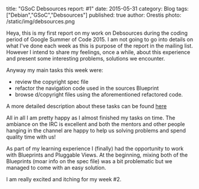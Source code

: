 title: "GSoC Debsources report:  #1"
date: 2015-05-31
category: Blog
tags: ["Debian","GSoC","Debsources"]
published: true
author: Orestis
photo: /static/img/debsources.png

Heya, this is my first report on my work on Debsources during the coding period of Google Summer of Code 2015. I am not going to go into details on what I've done each week as this is purpose of the report in the mailing list. However I intend to share my feelings, once a while, about this experience and present some interesting problems, solutions we encounter. 

Anyway my main tasks this week were:

* review the copyright spec file
* refactor the navigation code used in the sources Blueprint
* browse d/copyright files using the aforementioned refactored code.

A more detailed description about these tasks can be found [here](http://lists.alioth.debian.org/pipermail/soc-coordination/2015-May/002459.html)

All in all I am pretty happy as I almost finished my tasks on time. The ambiance on the IRC is excellent and both the mentors and other people hanging in the channel are happy to help us solving problems and spend quality time with us! 

As part of my learning experience I (finally) had the opportunity to work with Blueprints and Pluggable Views. At the beginning, mixing both of the Blueprints (moar info on the spec file) was a bit problematic but we managed to come with an easy solution. 

I am really excited and itching for my week #2. 
